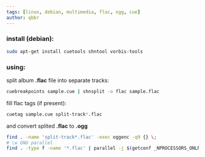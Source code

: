 ```yaml
---
tags: [linux, debian, multimedia, flac, ogg, cue]
author: qbbr
---
```


### install (debian):

```bash
sudo apt-get install cuetools shntool vorbis-tools
```

### using:

split album **.flac** file into separate tracks:

```bash
cuebreakpoints sample.cue | shnsplit -o flac sample.flac
```

fill flac tags (if present):

```bash
cuetag sample.cue split-track*.flac
```

and convert splited **.flac** to **.ogg**

```bash
find . -name 'split-track*.flac' -exec oggenc -q9 {} \;
# \w GNU parallel
find . -type f -name '*.flac' | parallel -j $(getconf _NPROCESSORS_ONLN) oggenc -q9 {}
```
